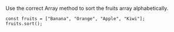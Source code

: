 Use the correct Array method to sort the fruits array alphabetically.

    const fruits = ["Banana", "Orange", "Apple", "Kiwi"];
    fruits.sort();
